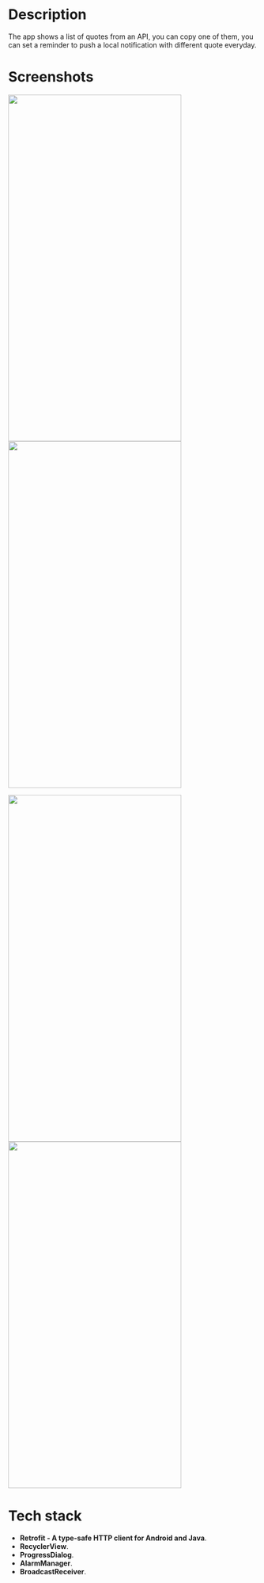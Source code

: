 
# Description

The app shows a list of quotes from an API, you can copy one of them, you can set a reminder to push a local notification with different quote everyday.
</br>

# Screenshots

<img src="https://user-images.githubusercontent.com/79477855/174604497-6c6e25dd-24b4-452d-acc7-319213a51306.jpg" width="350" height="700"> <img src="https://user-images.githubusercontent.com/79477855/174604503-a8cab053-b621-41b8-99a7-1008e1f05b38.jpg" width="350" height="700">

<img src="https://user-images.githubusercontent.com/79477855/174605062-9e8a735a-3227-4b8d-83e0-33052f8474c0.jpg" width="350" height="700"> <img src="https://user-images.githubusercontent.com/79477855/174605067-74d15c20-33b0-4fef-8997-e07c2e6e49f3.jpg" width="350" height="700">

# Tech stack
* **Retrofit - A type-safe HTTP client for Android and Java**.
* **RecyclerView**.
* **ProgressDialog**.
* **AlarmManager**.
* **BroadcastReceiver**.
